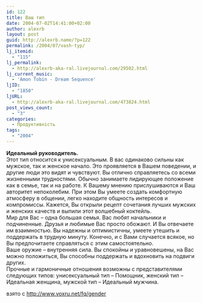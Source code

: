 ```yaml
---
id: 122
title: Ваш тип
date: 2004-07-02T14:41:00+02:00
author: alexrb
layout: post
guid: http://alexrb.name/?p=122
permalink: /2004/07/vash-typ/
lj_itemid:
  - "115"
lj_permalink:
  - http://alexrb-aka-ral.livejournal.com/29502.html
lj_current_music:
  - 'Amon Tobin - Dream Sequence'
ljID:
  - "1850"
ljURL:
  - http://alexrb-aka-ral.livejournal.com/473824.html
post_views_count:
  - "3"
categories:
  - Продуктивність
tags:
  - "2004"
---
```

**Идеальный руководитель.**  
Этот тип относится к унисексуальным. В вас одинаково сильны как мужское, так и женское начало. Это проявляется в Вашем поведении, и другие люди это видят и чувствуют. Вы отлично справляетесь со всеми жизненными трудностями. Обычно занимаете лидирующее положение как в семье, так и на работе. К Вашему мнению прислушиваются и Ваш авторитет непоколебим. При этом Вы умеете создать комфортную атмосферу в общении, легко находите общность интересов и компромиссы. Кажется, Вы открыли рецепт сочетания лучших мужских и женских качеств и выпили этот волшебный коктейль.  
Мир для Вас – одна большая семья. Вас любят начальники и подчиненные. Друзья и любимые Вас просто обожают. И Вы отвечаете им взаимностью. Вы надежны и оптимистичны, умеете утешить и поддержать в трудную минуту. Конечно, и с Вами случается всякое, но Вы предпочитаете справляться с этим самостоятельно.  
Ваше оружие – внутренняя сила. Вы спокойны и уравновешены, на Вас можно положиться, Вы способны поддержать и вдохновить на подвиги других.  
Прочные и гармоничные отношения возможны с представителями следующих типов: унисексуальный тип – Помощник, женский тип – Идеальная женщина, мужской тип – Идеальный мужчина.

взято с http://www.voxru.net/fq/gender